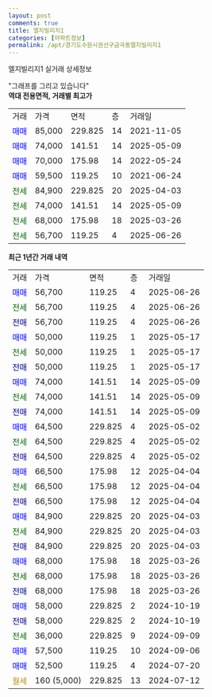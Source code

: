 ```yaml
---
layout: post
comments: true
title: 엘지빌리지1
categories: [아파트정보]
permalink: /apt/경기도수원시권선구금곡동엘지빌리지1
---
```


엘지빌리지1 실거래 상세정보

<script type="text/javascript">
  google.charts.load('current', {'packages':['line', 'corechart']});
  google.charts.setOnLoadCallback(drawChart);

  function drawChart() {
    var data = new google.visualization.DataTable();
    data.addColumn('date', '거래일');
    data.addColumn('number', "매매");
    data.addColumn('number', "전세");
    data.addColumn('number', "전매");

    data.addRows([[new Date(Date.parse("2025-06-26")), 56700, null, null], [new Date(Date.parse("2025-06-26")), null, 56700, null], [new Date(Date.parse("2025-06-26")), null, null, 56700], [new Date(Date.parse("2025-05-17")), 50000, null, null], [new Date(Date.parse("2025-05-17")), null, 50000, null], [new Date(Date.parse("2025-05-17")), null, null, 50000], [new Date(Date.parse("2025-05-09")), 74000, null, null], [new Date(Date.parse("2025-05-09")), null, 74000, null], [new Date(Date.parse("2025-05-09")), null, null, 74000], [new Date(Date.parse("2025-05-02")), 64500, null, null], [new Date(Date.parse("2025-05-02")), null, 64500, null], [new Date(Date.parse("2025-05-02")), null, null, 64500], [new Date(Date.parse("2025-04-04")), 66500, null, null], [new Date(Date.parse("2025-04-04")), null, 66500, null], [new Date(Date.parse("2025-04-04")), null, null, 66500], [new Date(Date.parse("2025-04-03")), 84900, null, null], [new Date(Date.parse("2025-04-03")), null, 84900, null], [new Date(Date.parse("2025-04-03")), null, null, 84900], [new Date(Date.parse("2025-03-26")), 68000, null, null], [new Date(Date.parse("2025-03-26")), null, 68000, null], [new Date(Date.parse("2025-03-26")), null, null, 68000], [new Date(Date.parse("2024-10-19")), 58000, null, null], [new Date(Date.parse("2024-10-19")), null, null, 58000], [new Date(Date.parse("2024-09-09")), null, 36000, null], [new Date(Date.parse("2024-09-06")), 57500, null, null], [new Date(Date.parse("2024-07-20")), 52500, null, null], [new Date(Date.parse("2024-07-12")), null, null, null]]);

    var options = {
      hAxis: {
        format: 'yyyy/MM/dd'
      },    
      lineWidth: 0,
      pointsVisible: true,    
      title: '최근 1년간 유형별 실거래가 분포',
      legend: { position: 'bottom' }
    };

    var formatter = new google.visualization.NumberFormat({pattern:'###,###'} );
    formatter.format(data, 1);
    formatter.format(data, 2);
    
    setTimeout(function() {
        var chart = new google.visualization.LineChart(document.getElementById('columnchart_material'));
        chart.draw(data, (options));
        document.getElementById('loading').style.display = 'none';
    }, 200);
  }
</script>


<div id="loading" style="z-index:20; display: block; margin-left: 0px">"그래프를 그리고 있습니다"</div>
<div id="columnchart_material" style="width: 95%; margin-left: 0px; display: block"></div>
<!-- contents start -->
<b>역대 전용면적, 거래별 최고가</b>
<table class="sortable">
    <tr>
      <td>거래</td>
      <td>가격</td>
      <td>면적</td>
      <td>층</td>
      <td>거래일</td>
    </tr>
        <tr>
          <td><a style="color: blue">매매</a></td>
          <td>85,000</td>
          <td>229.825</td>
          <td>14</td>
          <td>2021-11-05</td>
        </tr>            <tr>
          <td><a style="color: blue">매매</a></td>
          <td>74,000</td>
          <td>141.51</td>
          <td>14</td>
          <td>2025-05-09</td>
        </tr>            <tr>
          <td><a style="color: blue">매매</a></td>
          <td>70,000</td>
          <td>175.98</td>
          <td>14</td>
          <td>2022-05-24</td>
        </tr>            <tr>
          <td><a style="color: blue">매매</a></td>
          <td>59,500</td>
          <td>119.25</td>
          <td>10</td>
          <td>2021-06-24</td>
        </tr>        
        <tr>
              <td><a style="color: darkgreen">전세</a></td>
              <td>84,900</td>
              <td>229.825</td>
              <td>20</td>
              <td>2025-04-03</td>
            </tr>            <tr>
              <td><a style="color: darkgreen">전세</a></td>
              <td>74,000</td>
              <td>141.51</td>
              <td>14</td>
              <td>2025-05-09</td>
            </tr>            <tr>
              <td><a style="color: darkgreen">전세</a></td>
              <td>68,000</td>
              <td>175.98</td>
              <td>18</td>
              <td>2025-03-26</td>
            </tr>            <tr>
              <td><a style="color: darkgreen">전세</a></td>
              <td>56,700</td>
              <td>119.25</td>
              <td>4</td>
              <td>2025-06-26</td>
            </tr>        
    
</table>

<b>최근 1년간 거래 내역</b>

<table class="sortable">
    <tr>
      <td>거래</td>
      <td>가격</td>
      <td>면적</td>
      <td>층</td>
      <td>거래일</td>
    </tr>
    <tr>
      <td><a style="color: blue">매매</a></td>
      <td>56,700</td>
      <td>119.25</td>
      <td>4</td>
      <td>2025-06-26</td>
    </tr>          <tr>
      <td><a style="color: darkgreen">전세</a></td>
      <td>56,700</td>
      <td>119.25</td>
      <td>4</td>
      <td>2025-06-26</td>
    </tr>          <tr>
      <td><a style="color: darkblue">전매</a></td>
      <td>56,700</td>
      <td>119.25</td>
      <td>4</td>
      <td>2025-06-26</td>
    </tr>          <tr>
      <td><a style="color: blue">매매</a></td>
      <td>50,000</td>
      <td>119.25</td>
      <td>1</td>
      <td>2025-05-17</td>
    </tr>          <tr>
      <td><a style="color: darkgreen">전세</a></td>
      <td>50,000</td>
      <td>119.25</td>
      <td>1</td>
      <td>2025-05-17</td>
    </tr>          <tr>
      <td><a style="color: darkblue">전매</a></td>
      <td>50,000</td>
      <td>119.25</td>
      <td>1</td>
      <td>2025-05-17</td>
    </tr>          <tr>
      <td><a style="color: blue">매매</a></td>
      <td>74,000</td>
      <td>141.51</td>
      <td>14</td>
      <td>2025-05-09</td>
    </tr>          <tr>
      <td><a style="color: darkgreen">전세</a></td>
      <td>74,000</td>
      <td>141.51</td>
      <td>14</td>
      <td>2025-05-09</td>
    </tr>          <tr>
      <td><a style="color: darkblue">전매</a></td>
      <td>74,000</td>
      <td>141.51</td>
      <td>14</td>
      <td>2025-05-09</td>
    </tr>          <tr>
      <td><a style="color: blue">매매</a></td>
      <td>64,500</td>
      <td>229.825</td>
      <td>4</td>
      <td>2025-05-02</td>
    </tr>          <tr>
      <td><a style="color: darkgreen">전세</a></td>
      <td>64,500</td>
      <td>229.825</td>
      <td>4</td>
      <td>2025-05-02</td>
    </tr>          <tr>
      <td><a style="color: darkblue">전매</a></td>
      <td>64,500</td>
      <td>229.825</td>
      <td>4</td>
      <td>2025-05-02</td>
    </tr>          <tr>
      <td><a style="color: blue">매매</a></td>
      <td>66,500</td>
      <td>175.98</td>
      <td>12</td>
      <td>2025-04-04</td>
    </tr>          <tr>
      <td><a style="color: darkgreen">전세</a></td>
      <td>66,500</td>
      <td>175.98</td>
      <td>12</td>
      <td>2025-04-04</td>
    </tr>          <tr>
      <td><a style="color: darkblue">전매</a></td>
      <td>66,500</td>
      <td>175.98</td>
      <td>12</td>
      <td>2025-04-04</td>
    </tr>          <tr>
      <td><a style="color: blue">매매</a></td>
      <td>84,900</td>
      <td>229.825</td>
      <td>20</td>
      <td>2025-04-03</td>
    </tr>          <tr>
      <td><a style="color: darkgreen">전세</a></td>
      <td>84,900</td>
      <td>229.825</td>
      <td>20</td>
      <td>2025-04-03</td>
    </tr>          <tr>
      <td><a style="color: darkblue">전매</a></td>
      <td>84,900</td>
      <td>229.825</td>
      <td>20</td>
      <td>2025-04-03</td>
    </tr>          <tr>
      <td><a style="color: blue">매매</a></td>
      <td>68,000</td>
      <td>175.98</td>
      <td>18</td>
      <td>2025-03-26</td>
    </tr>          <tr>
      <td><a style="color: darkgreen">전세</a></td>
      <td>68,000</td>
      <td>175.98</td>
      <td>18</td>
      <td>2025-03-26</td>
    </tr>          <tr>
      <td><a style="color: darkblue">전매</a></td>
      <td>68,000</td>
      <td>175.98</td>
      <td>18</td>
      <td>2025-03-26</td>
    </tr>          <tr>
      <td><a style="color: blue">매매</a></td>
      <td>58,000</td>
      <td>229.825</td>
      <td>2</td>
      <td>2024-10-19</td>
    </tr>          <tr>
      <td><a style="color: darkblue">전매</a></td>
      <td>58,000</td>
      <td>229.825</td>
      <td>2</td>
      <td>2024-10-19</td>
    </tr>          <tr>
      <td><a style="color: darkgreen">전세</a></td>
      <td>36,000</td>
      <td>229.825</td>
      <td>9</td>
      <td>2024-09-09</td>
    </tr>          <tr>
      <td><a style="color: blue">매매</a></td>
      <td>57,500</td>
      <td>119.25</td>
      <td>10</td>
      <td>2024-09-06</td>
    </tr>          <tr>
      <td><a style="color: blue">매매</a></td>
      <td>52,500</td>
      <td>119.25</td>
      <td>4</td>
      <td>2024-07-20</td>
    </tr>          <tr>
      <td><a style="color: darkgoldenrod">월세</a></td>
      <td>160 (5,000)</td>
      <td>229.825</td>
      <td>13</td>
      <td>2024-07-12</td>
    </tr>      </table>
<!-- contents end -->    

